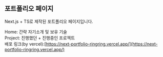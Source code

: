 
## 포트폴리오 페이지
Next.js + TS로 제작된 포트폴리오 페이지입니다.<br>

Home: 간략 자기소개 및 보유 기술<br>
Project: 진행했던 + 진행중인 프로젝트<br>
배포 링크(by vercel):[https://next-portfolio-ringring.vercel.app/](https://next-portfolio-ringring.vercel.app/)

